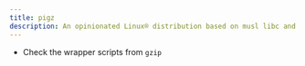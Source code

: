 ```yaml
---
title: pigz
description: An opinionated Linux® distribution based on musl libc and toybox
---
```


- Check the wrapper scripts from `gzip`
